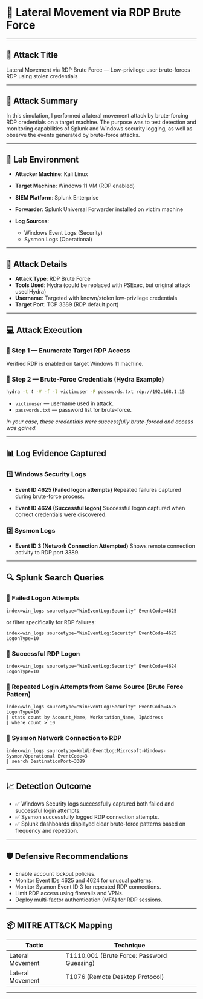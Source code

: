 
# 📄 **Lateral Movement via RDP Brute Force**

---

## 📝 **Attack Title**

Lateral Movement via RDP Brute Force — Low-privilege user brute-forces RDP using stolen credentials

---

## 🔎 **Attack Summary**

In this simulation, I performed a lateral movement attack by brute-forcing RDP credentials on a target machine. The purpose was to test detection and monitoring capabilities of Splunk and Windows security logging, as well as observe the events generated by brute-force attacks.

---

## 🧰 **Lab Environment**

* **Attacker Machine**: Kali Linux
* **Target Machine**: Windows 11 VM (RDP enabled)
* **SIEM Platform**: Splunk Enterprise
* **Forwarder**: Splunk Universal Forwarder installed on victim machine
* **Log Sources**:

  * Windows Event Logs (Security)
  * Sysmon Logs (Operational)

---

## 🚩 **Attack Details**

* **Attack Type**: RDP Brute Force
* **Tools Used**: Hydra (could be replaced with PSExec, but original attack used Hydra)
* **Username**: Targeted with known/stolen low-privilege credentials
* **Target Port**: TCP 3389 (RDP default port)

---

## 💻 **Attack Execution**

### 🔐 Step 1 — Enumerate Target RDP Access

Verified RDP is enabled on target Windows 11 machine.

### 🔐 Step 2 — Brute-Force Credentials (Hydra Example)

```bash
hydra -t 4 -V -f -l victimuser -P passwords.txt rdp://192.168.1.15
```

* `victimuser` — username used in attack.
* `passwords.txt` — password list for brute-force.

*In your case, these credentials were successfully brute-forced and access was gained.*

---

## 📊 **Log Evidence Captured**

### 1️⃣ Windows Security Logs

* **Event ID 4625 (Failed logon attempts)**
  Repeated failures captured during brute-force process.

* **Event ID 4624 (Successful logon)**
  Successful logon captured when correct credentials were discovered.

### 2️⃣ Sysmon Logs

* **Event ID 3 (Network Connection Attempted)**
  Shows remote connection activity to RDP port 3389.

---

## 🔍 **Splunk Search Queries**

### 🔎 Failed Logon Attempts

```spl
index=win_logs sourcetype="WinEventLog:Security" EventCode=4625
```

or filter specifically for RDP failures:

```spl
index=win_logs sourcetype="WinEventLog:Security" EventCode=4625 LogonType=10
```

### 🔎 Successful RDP Logon

```spl
index=win_logs sourcetype="WinEventLog:Security" EventCode=4624 LogonType=10
```

### 🔎 Repeated Login Attempts from Same Source (Brute Force Pattern)

```spl
index=win_logs sourcetype="WinEventLog:Security" EventCode=4625 LogonType=10
| stats count by Account_Name, Workstation_Name, IpAddress
| where count > 10
```

### 🔎 Sysmon Network Connection to RDP

```spl
index=win_logs sourcetype=XmlWinEventLog:Microsoft-Windows-Sysmon/Operational EventCode=3
| search DestinationPort=3389
```

---

## 📈 **Detection Outcome**

* ✅ Windows Security logs successfully captured both failed and successful login attempts.
* ✅ Sysmon successfully logged RDP connection attempts.
* ✅ Splunk dashboards displayed clear brute-force patterns based on frequency and repetition.

---

## 🛡 **Defensive Recommendations**

* Enable account lockout policies.
* Monitor Event IDs 4625 and 4624 for unusual patterns.
* Monitor Sysmon Event ID 3 for repeated RDP connections.
* Limit RDP access using firewalls and VPNs.
* Deploy multi-factor authentication (MFA) for RDP sessions.

---

## 📦 **MITRE ATT\&CK Mapping**

| Tactic           | Technique                                  |
| ---------------- | ------------------------------------------ |
| Lateral Movement | T1110.001 (Brute Force: Password Guessing) |
| Lateral Movement | T1076 (Remote Desktop Protocol)            |

---
